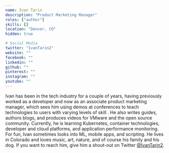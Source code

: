 ```yaml
---
name: Ivan Tarin
description: "Product Marketing Manager"
roles: ["author"]
skills: []
location: "Denver, CO"
hidden: true

# Social Media 
twitter: "IvanTarin2"
website: ""
facebook: ""
linkedin: ""
github: ""
pinterest: ""
instagram: ""
youtube: ""
---
```

<!-- markdownlint-disable MD041-->
Ivan has been in the tech industry for a couple of years, having previously worked as a developer and now as an associate product marketing manager, which sees him using demos at conferences to teach technologies to users with varying levels of skill . He also writes guides, authors blogs, and produces videos for VMware and the open source community. Currently, he is learning Kubernetes, container technologies, developer and cloud platforms, and application performance monitoring. For fun, Ivan sometimes looks into ML, mobile apps, and scripting. He lives in Colorado and loves music, art, nature, and of course his family and his dog. If you want to reach him, give him a shout-out on Twitter [@IvanTarin2](https://twitter.com/IvanTarin2).

<!--more-->